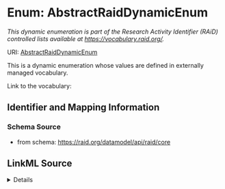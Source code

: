 # Enum: AbstractRaidDynamicEnum 




_This dynamic enumeration is part of the Research Activity Identifier (RAiD) controlled lists available at https://vocabulary.raid.org/._



URI: [AbstractRaidDynamicEnum](../enums/AbstractRaidDynamicEnum.md)


This is a dynamic enumeration whose values are defined in externally managed vocabulary. 

Link to the vocabulary:













## Identifier and Mapping Information







### Schema Source


* from schema: https://raid.org/datamodel/api/raid/core







## LinkML Source

<details>
```yaml
name: AbstractRaidDynamicEnum
description: This dynamic enumeration is part of the Research Activity Identifier
  (RAiD) controlled lists available at https://vocabulary.raid.org/.
from_schema: https://raid.org/datamodel/api/raid/core
rank: 1000
abstract: true

```
</details>